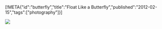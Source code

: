 [!META{"id":"butterfly","title":"Float Like a Butterfly","published":"2012-02-15","tags":["photography"]}]

![](file://butterfly.jpg)
